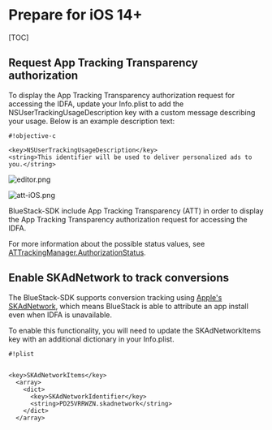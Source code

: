# Prepare for iOS 14+
[TOC]

## Request App Tracking Transparency authorization

To display the App Tracking Transparency authorization request for accessing the IDFA, update your Info.plist to add the NSUserTrackingUsageDescription key with a custom message describing your usage. Below is an example description text:


```
#!objective-c

<key>NSUserTrackingUsageDescription</key>
<string>This identifier will be used to deliver personalized ads to you.</string>
```

![editor.png](https://bitbucket.org/repo/aen579/images/4098905308-editor.png)

![att-iOS.png](https://bitbucket.org/repo/aen579/images/2434364878-att-iOS.png)


BlueStack-SDK  include App Tracking Transparency (ATT) in order to display the App Tracking Transparency authorization request for accessing the IDFA.


For more information about the possible status values, see [ATTrackingManager.AuthorizationStatus].

## Enable SKAdNetwork to track conversions

The BlueStack-SDK supports conversion tracking using [Apple's SKAdNetwork], which means BlueStack is able to attribute an app install even when IDFA is unavailable.

To enable this functionality, you will need to update the SKAdNetworkItems key with an additional dictionary in your Info.plist.


```
#!plist


<key>SKAdNetworkItems</key>
  <array>
    <dict>
      <key>SKAdNetworkIdentifier</key>
      <string>PD25VRRWZN.skadnetwork</string>
    </dict>
  </array>
```

  


[Apple's SKAdNetwork]:https://developer.apple.com/documentation/storekit/skadnetwork
[ATTrackingManager.AuthorizationStatus]:https://developer.apple.com/documentation/apptrackingtransparency/attrackingmanager/authorizationstatus
